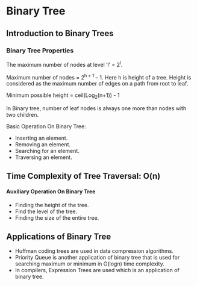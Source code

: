 # Binary Tree

## Introduction to Binary Trees

### Binary Tree Properties

The maximum number of nodes at level ‘l’ = 2<sup>l</sup>.

Maximum number of nodes = 2<sup>h + 1</sup> – 1.
Here h is height of a tree. Height is considered
as the maximum number of edges on a path from root to leaf.

Minimum possible height =  ceil(Log<sub>2</sub>(n+1)) - 1

In Binary tree, number of leaf nodes is always one
more than nodes with two children.

Basic Operation On Binary Tree:

- Inserting an element.
- Removing an element.
- Searching for an element.
- Traversing an element.

## Time Complexity of Tree Traversal: O(n)

#### Auxiliary Operation On Binary Tree

- Finding the height of the tree.
- Find the level of the tree.
- Finding the size of the entire tree.

## Applications of Binary Tree

- Huffman coding trees are used in data compression algorithms.
- Priority Queue is another application of binary tree that is used for searching maximum or minimum in O(logn) time complexity.
- In compilers, Expression Trees are used which is an application of binary tree.
